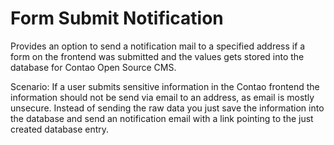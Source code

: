 Form Submit Notification 
==
Provides an option to send a notification mail to a specified address if a form on the frontend was submitted and the values gets stored into the database for Contao Open Source CMS.

Scenario:
If a user submits sensitive information in the Contao frontend the information should not be send via email to an address, as email is mostly unsecure. 
Instead of sending the raw data you just save the information into the database and send an notification email with a link pointing to the just created database entry.
